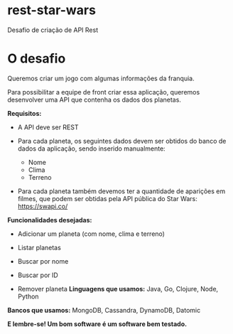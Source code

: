 # rest-star-wars
Desafio de criação de API Rest



# O desafio
Queremos criar um jogo com algumas informações da franquia.

Para possibilitar a equipe de front criar essa aplicação, queremos desenvolver uma API que contenha os dados dos planetas. 

**Requisitos:**

- A API deve ser REST

- Para cada planeta, os seguintes dados devem ser obtidos do banco de dados da aplicação, sendo inserido manualmente:

    * Nome
    * Clima
    * Terreno

- Para cada planeta também devemos ter a quantidade de aparições em filmes, que podem ser obtidas pela API pública do Star Wars: https://swapi.co/

**Funcionalidades desejadas:** 

- Adicionar um planeta (com nome, clima e terreno)

- Listar planetas

- Buscar por nome

- Buscar por ID

- Remover planeta **Linguagens que usamos:**  Java, Go, Clojure, Node, Python

**Bancos que usamos:**  MongoDB, Cassandra, DynamoDB, Datomic

**E lembre-se! Um bom software é um software bem testado.**
